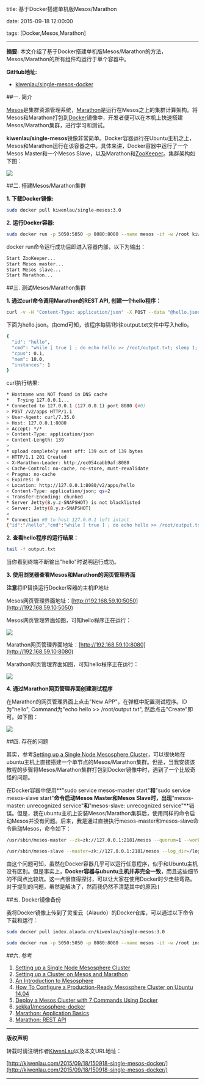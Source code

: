 title: 基于Docker搭建单机版Mesos/Marathon

date: 2015-09-18 12:00:00

tags: [Docker,Mesos,Marathon]

---

**摘要:** 本文介绍了基于Docker搭建单机版Mesos/Marathon的方法，Mesos/Marathon的所有组件均运行于单个容器中。

**GitHub地址:**
- [kiwenlau/single-mesos-docker](https://github.com/kiwenlau/single-mesos-docker)

<!-- more -->

##一. 简介

[Mesos](http://mesos.apache.org)是集群资源管理系统，[Marathon](http://mesosphere.github.io/marathon)是运行在Mesos之上的集群计算架构。将Mesos和Marathon打包到[Docker](https://www.docker.com/)镜像中，开发者便可以在本机上快速搭建Mesos/Marathon集群，进行学习和测试。

**kiwenlau/single-mesos**镜像非常简单。Docker容器运行在Ubuntu主机之上，Mesos和Marathon运行在该容器之中。具体来讲，Docker容器中运行了一个Mesos Master和一个Mesos Slave，以及Marathon和[ZooKeeper](https://zookeeper.apache.org/)。集群架构如下图：

![](/image/150918/architecuture.png)


##二. 搭建Mesos/Marathon集群

**1. 下载Docker镜像:**

```sh
sudo docker pull kiwenlau/single-mesos:3.0
```

**2. 运行Docker容器:**

```sh
sudo docker run -p 5050:5050 -p 8080:8080 --name mesos -it -w /root kiwenlau/single-mesos:3.0
```

docker run命令运行成功后即进入容器内部，以下为输出：

```bash
Start ZooKeeper...
Start Mesos master...
Start Mesos slave...
Start Marathon...
```


##三. 测试Mesos/Marathon集群

**1. 通过curl命令调用Marathon的REST API, 创建一个hello程序：**

```sh
curl -v -H "Content-Type: application/json" -X POST --data "@hello.json" http://127.0.0.1:8080/v2/apps
```

下面为hello.json。由cmd可知，该程序每隔1秒往output.txt文件中写入hello。

```bash
{
  "id": "hello",
  "cmd": "while [ true ] ; do echo hello >> /root/output.txt; sleep 1; done",
  "cpus": 0.1,
  "mem": 10.0,
  "instances": 1
}
```

curl执行结果:

```bash
* Hostname was NOT found in DNS cache
*   Trying 127.0.0.1...
* Connected to 127.0.0.1 (127.0.0.1) port 8080 (#0)
> POST /v2/apps HTTP/1.1
> User-Agent: curl/7.35.0
> Host: 127.0.0.1:8080
> Accept: */*
> Content-Type: application/json
> Content-Length: 139
> 
* upload completely sent off: 139 out of 139 bytes
< HTTP/1.1 201 Created
< X-Marathon-Leader: http://ec054cabb9af:8080
< Cache-Control: no-cache, no-store, must-revalidate
< Pragma: no-cache
< Expires: 0
< Location: http://127.0.0.1:8080/v2/apps/hello
< Content-Type: application/json; qs=2
< Transfer-Encoding: chunked
* Server Jetty(8.y.z-SNAPSHOT) is not blacklisted
< Server: Jetty(8.y.z-SNAPSHOT)
< 
* Connection #0 to host 127.0.0.1 left intact
{"id":"/hello","cmd":"while [ true ] ; do echo hello >> /root/output.txt; sleep 1; done","args":null,"user":null,"env":{},"instances":1,"cpus":0.1,"mem":10.0,"disk":0.0,"executor":"","constraints":[],"uris":[],"storeUrls":[],"ports":[0],"requirePorts":false,"backoffFactor":1.15,"container":null,"healthChecks":[],"dependencies":[],"upgradeStrategy":{"minimumHealthCapacity":1.0,"maximumOverCapacity":1.0},"labels":{},"acceptedResourceRoles":null,"version":"2015-09-16T11:22:27.967Z","deployments":[{"id":"2cd2fdd4-e5f9-4088-895f-7976349b7a19"}],"tasks":[],"tasksStaged":0,"tasksRunning":0,"tasksHealthy":0,"tasksUnhealthy":0,"backoffSeconds":1,"maxLaunchDelaySeconds":3600}
```

**2. 查看hello程序的运行结果：**

```sh
tail -f output.txt
```
当你看到终端不断输出"hello"时说明运行成功。

**3. 使用浏览器查看Mesos和Marathon的网页管理界面**

**注意**将IP替换运行Docker容器的主机IP地址

Mesos网页管理界面地址：[http://192.168.59.10:5050](http://192.168.59.10:5050)

Mesos网页管理界面如图，可知hello程序正在运行：

![](/image/150918/Mesos.png)

Marathon网页管理界面地址：[http://192.168.59.10:8080](http://192.168.59.10:8080)

Marathon网页管理界面如图，可知hello程序正在运行：

![](/image/150918/Marathon.png)

**4. 通过Marathon网页管理界面创建测试程序**

在Marathon的网页管理界面上点击"New APP"，在弹框中配置测试程序。ID为"hello", Command为"echo hello >> /root/output.txt", 然后点击"Create"即可。如下图：

![](/image/150918/hello.png)


##四. 存在的问题

其实，参考[Setting up a Single Node Mesosphere Cluster](https://open.mesosphere.com/getting-started/developer/single-node-install/)，可以很快地在ubuntu主机上直接搭建一个单节点的Mesos/Marathon集群。但是，当我安装该教程的步骤将Mesos/Marathon集群打包到Docker镜像中时，遇到了一个比较奇怪的问题。

在Docker容器中使用**"sudo service mesos-master start"**和**"sudo service mesos-slave start"**命令启动Mesos Master和Mesos Slave时，出现**"mesos-master: unrecognized service"**和**"mesos-slave: unrecognized service"**错误。但是，我在ubuntu主机上安装Mesos/Marathon集群后，使用同样的命令启动Mesos并没有问题。后来，我是通过直接执行mesos-master和mesos-slave命令启动Mesos，命令如下：

```sh
/usr/sbin/mesos-master --zk=zk://127.0.0.1:2181/mesos --quorum=1 --work_dir=/var/lib/mesos --log_dir=/log/mesos  
```

```sh
/usr/sbin/mesos-slave --master=zk://127.0.0.1:2181/mesos --log_dir=/log/mesos
```

由这个问题可知，虽然在Docker容器几乎可以运行任意程序，似乎和Ubuntu主机没有区别。但是事实上，**Docker容器与ubuntu主机并非完全一致**，而且这些细节的不同点比较坑。这一点很值得探讨，可以让大家在使用Docker时少走些弯路。对于提到的问题，虽然是解决了，然而我仍然不清楚其中的原因:(


##五. Docker镜像备份

我将Docker镜像上传到了灵雀云（Alaudo）的Docker仓库，可以通过以下命令下载和运行：

```sh
sudo docker pull index.alauda.cn/kiwenlau/single-mesos:3.0
```

```sh
sudo docker run -p 5050:5050 -p 8080:8080 --name mesos -it -w /root index.alauda.cn/kiwenlau/single-mesos:3.0
```

##六. 参考

1. [Setting up a Single Node Mesosphere Cluster](https://open.mesosphere.com/getting-started/developer/single-node-install/)
2. [Setting up a Cluster on Mesos and Marathon](https://open.mesosphere.com/getting-started/datacenter/install/#master-setup)
3. [An Introduction to Mesosphere](https://www.digitalocean.com/community/tutorials/an-introduction-to-mesosphere)
4. [How To Configure a Production-Ready Mesosphere Cluster on Ubuntu 14.04](https://www.digitalocean.com/community/tutorials/how-to-configure-a-production-ready-mesosphere-cluster-on-ubuntu-14-04)
5. [Deploy a Mesos Cluster with 7 Commands Using Docker](https://medium.com/@gargar454/deploy-a-mesos-cluster-with-7-commands-using-docker-57951e020586)
6. [sekka1/mesosphere-docker](https://github.com/sekka1/mesosphere-docker)
7. [Marathon: Application Basics](http://mesosphere.github.io/marathon/docs/application-basics.html)
8. [Marathon: REST API](http://mesosphere.github.io/marathon/docs/rest-api.html)

***
**版权声明**

转载时请注明作者[KiwenLau](http://kiwenlau.com/)以及本文URL地址：

[http://kiwenlau.com/2015/09/18/150918-single-mesos-docker/](http://kiwenlau.com/2015/09/18/150918-single-mesos-docker/)
***





